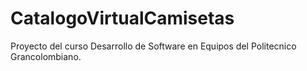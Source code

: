 # CatalogoVirtualCamisetas
Proyecto del curso Desarrollo de Software en Equipos del Politecnico Grancolombiano.
